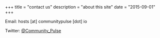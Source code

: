 +++
title = "contact us"
description = "about this site"
date = "2015-09-01"
+++

<p>Email: hosts [at] communitypulse [dot] io</p>

<p>Twitter: <a href = "http://twitter.com/community_pulse">@Community_Pulse</a><p>
